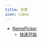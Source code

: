 ```yaml
---
title: 杂类
icon: cubes
---
```


- [NamePicker](/miscellany/namepicker/index.md)
  - <i class="fa-solid fa-signs-post"></i> [快速开始](/miscellany/namepicker/get-started.md)